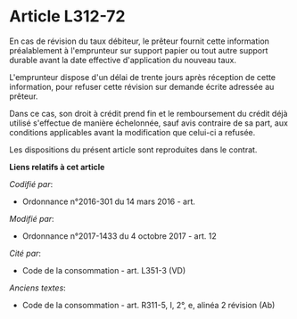 # Article L312-72

En cas de révision du taux débiteur, le prêteur fournit cette information préalablement à l'emprunteur sur support papier ou
tout autre support durable avant la date effective d'application du nouveau taux.

L'emprunteur dispose d'un délai de trente jours après réception de cette information, pour refuser cette révision sur demande
écrite adressée au prêteur.

Dans ce cas, son droit à crédit prend fin et le remboursement du crédit déjà utilisé s'effectue de manière échelonnée, sauf
avis contraire de sa part, aux conditions applicables avant la modification que celui-ci a refusée.

Les dispositions du présent article sont reproduites dans le contrat.

**Liens relatifs à cet article**

_Codifié par_:

  - Ordonnance n°2016-301 du 14 mars 2016 - art.

_Modifié par_:

  - Ordonnance n°2017-1433 du 4 octobre 2017 - art. 12

_Cité par_:

  - Code de la consommation - art. L351-3 (VD)

_Anciens textes_:

  - Code de la consommation - art. R311-5, I, 2°, e, alinéa 2 révision (Ab)
